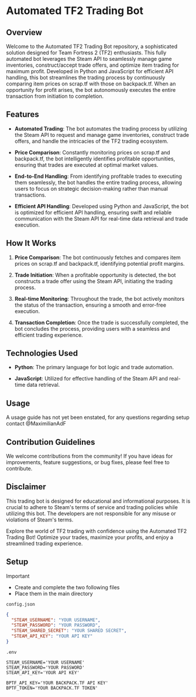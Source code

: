 # Automated TF2 Trading Bot

## Overview

Welcome to the Automated TF2 Trading Bot repository, a sophisticated solution designed for Team Fortress 2 (TF2) enthusiasts. This fully automated bot leverages the Steam API to seamlessly manage game inventories, construct/accept trade offers, and optimize item trading for maximum profit. Developed in Python and JavaScript for efficient API handling, this bot streamlines the trading process by continuously comparing item prices on scrap.tf with those on backpack.tf. When an opportunity for profit arises, the bot autonomously executes the entire transaction from initiation to completion.

## Features

- **Automated Trading**: The bot automates the trading process by utilizing the Steam API to request and manage game inventories, construct trade offers, and handle the intricacies of the TF2 trading ecosystem.

- **Price Comparison**: Constantly monitoring prices on scrap.tf and backpack.tf, the bot intelligently identifies profitable opportunities, ensuring that trades are executed at optimal market values.

- **End-to-End Handling**: From identifying profitable trades to executing them seamlessly, the bot handles the entire trading process, allowing users to focus on strategic decision-making rather than manual transactions.

- **Efficient API Handling**: Developed using Python and JavaScript, the bot is optimized for efficient API handling, ensuring swift and reliable communication with the Steam API for real-time data retrieval and trade execution.

## How It Works

1. **Price Comparison**: The bot continuously fetches and compares item prices on scrap.tf and backpack.tf, identifying potential profit margins.

2. **Trade Initiation**: When a profitable opportunity is detected, the bot constructs a trade offer using the Steam API, initiating the trading process.

3. **Real-time Monitoring**: Throughout the trade, the bot actively monitors the status of the transaction, ensuring a smooth and error-free execution.

4. **Transaction Completion**: Once the trade is successfully completed, the bot concludes the process, providing users with a seamless and efficient trading experience.

## Technologies Used

- **Python**: The primary language for bot logic and trade automation.
  
- **JavaScript**: Utilized for effective handling of the Steam API and real-time data retrieval.

## Usage

A usage guide has not yet been enstated, for any questions regarding setup contact @MaximilianAdF

## Contribution Guidelines

We welcome contributions from the community! If you have ideas for improvements, feature suggestions, or bug fixes, please feel free to contribute.

## Disclaimer

This trading bot is designed for educational and informational purposes. It is crucial to adhere to Steam's terms of service and trading policies while utilizing this bot. The developers are not responsible for any misuse or violations of Steam's terms.

Explore the world of TF2 trading with confidence using the Automated TF2 Trading Bot! Optimize your trades, maximize your profits, and enjoy a streamlined trading experience.

## Setup
>[!IMPORTANT]
> - Create and complete the two following files<br>
> - Place them in the main directory

`config.json`
```json
{
  "STEAM_USERNAME": "YOUR USERNAME",
  "STEAM_PASSWORD": "YOUR PASSWORD",
  "STEAM_SHARED_SECRET": "YOUR SHARED SECRET",
  "STEAM_API_KEY": "YOUR API KEY"
}
```

`.env`
```env
STEAM_USERNAME='YOUR USERNAME'
STEAM_PASSWORD='YOUR PASSWORD'
STEAM_API_KEY='YOUR API KEY'

BPTF_API_KEY='YOUR BACKPACK.TF API KEY'
BPTF_TOKEN='YOUR BACKPACK.TF TOKEN'
```
